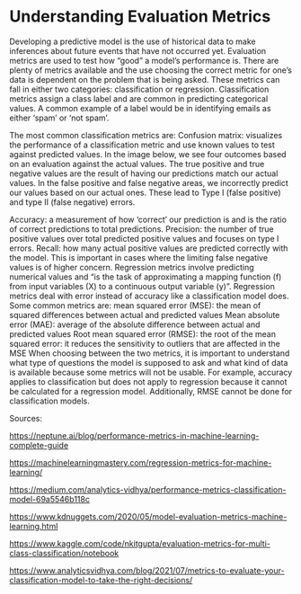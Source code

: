 # Understanding Evaluation Metrics

Developing a predictive model is the use of historical data to make inferences about future events that have not occurred yet. 
Evaluation metrics are used to test how “good” a model’s performance is. There are plenty of metrics available and the use choosing the correct metric for one’s data is dependent on the problem that is being asked. These metrics can fall in either two categories: classification or regression.
Classification metrics assign a class label and are common in predicting categorical values. A common example of a label would be in identifying emails as either ‘spam’ or ‘not spam’. 

The most common classification metrics are:
Confusion matrix: visualizes the performance of a classification metric and use known values to test against predicted values. In the image below, we see four outcomes based on an evaluation against the actual values. The true positive and true negative values are the result of having our predictions match our actual values. In the false positive and false negative areas, we incorrectly predict our values based on our actual ones. These lead to Type I (false positive) and type II (false negative) errors. 

Accuracy: a measurement of how ‘correct’ our prediction is and is the ratio of correct predictions to total predictions. 
Precision: the number of true positive values over total predicted positive values and focuses on type I errors. 
Recall: how many actual positive values are predicted correctly with the model. This is important in cases where the limiting false negative values is of higher concern. 
Regression metrics involve predicting numerical values and “is the task of approximating a mapping function (f) from input variables (X) to a continuous output variable (y)”. Regression metrics deal with error instead of accuracy like a classification model does. Some common metrics are:
mean squared error (MSE): the mean of squared differences between actual and predicted values 
Mean absolute error (MAE): average of the absolute difference between actual and predicted values 
Root mean squared error (RMSE): the root of the mean squared error: it reduces the sensitivity to outliers that are affected in the MSE
When choosing between the two metrics, it is important to understand what type of questions the model is supposed to ask and what kind of data is available because some metrics will not be usable. For example, accuracy applies to classification but does not apply to regression because it cannot be calculated for a regression model. Additionally, RMSE cannot be done for classification models. 


Sources: 

https://neptune.ai/blog/performance-metrics-in-machine-learning-complete-guide

https://machinelearningmastery.com/regression-metrics-for-machine-learning/

https://medium.com/analytics-vidhya/performance-metrics-classification-model-69a5546b118c

https://www.kdnuggets.com/2020/05/model-evaluation-metrics-machine-learning.html

https://www.kaggle.com/code/nkitgupta/evaluation-metrics-for-multi-class-classification/notebook

https://www.analyticsvidhya.com/blog/2021/07/metrics-to-evaluate-your-classification-model-to-take-the-right-decisions/
